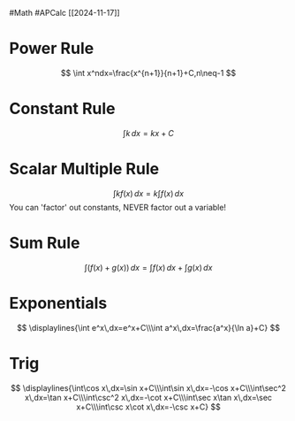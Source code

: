#Math 
#APCalc 
[[2024-11-17]]
# Power Rule
$$
\int x^ndx=\frac{x^{n+1}}{n+1}+C,n\neq-1
$$
# Constant Rule
$$
\int k\,dx=kx+C
$$
# Scalar Multiple Rule
$$
\int kf(x)\,dx=k\int f(x)\,dx
$$
You can 'factor' out constants, NEVER factor out a variable!
# Sum Rule
$$
\int (f(x)+g(x))\,dx=\int f(x) \,dx+\int g(x) \,dx
$$
# Exponentials
$$
\displaylines{\int e^x\,dx=e^x+C\\\int a^x\,dx=\frac{a^x}{\ln a}+C}
$$
# Trig
$$
\displaylines{\int\cos x\,dx=\sin x+C\\\int\sin x\,dx=-\cos x+C\\\int\sec^2 x\,dx=\tan x+C\\\int\csc^2 x\,dx=-\cot x+C\\\int\sec x\tan x\,dx=\sec x+C\\\int\csc x\cot x\,dx=-\csc x+C}
$$
